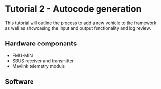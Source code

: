 # Tutorial 2 - Autocode generation
This tutorial will outline the process to add a new vehicle to the framework as well as showcasing the input and output functionality and log review.

## Hardware components

* FMU-MINI
* SBUS receiver and transmitter
* Mavlink telemetry module

## Software

